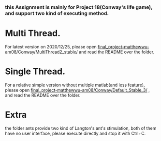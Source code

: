 
### this Assignment is mainly for Project 18(Conway's life game), and support two kind of executing method.

# Multi Thread.
For latest version on 2020/12/25, please open  [final_project-matthewwu-am08/Conway/MultiThread2_stable/](https://github.com/NCTU-Math-Software/final_project-matthewwu-am08/tree/Debug/Conway/MultiThread2_stable) and read the README over the folder.

# Single Thread.
For a relative simple version without multiple matlab(and less feature), please open  [final_project-matthewwu-am08/Conway/Default_Stable_3/](https://github.com/NCTU-Math-Software/final_project-matthewwu-am08/tree/Debug/Conway/Default_Stable_3) , and read the README over the folder.

# Extra
the folder ants provide two kind of Langton's ant's stimulation, both of them have no user interface, please execute directly and stop it with Ctrl+C.
